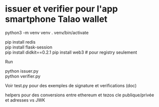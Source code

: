 # issuer et verifier pour l'app smartphone Talao wallet

python3 -m venv venv 
. venv/bin/activate

pip install redis  
pip install flask-session  
pip install didkit==0.2.1 
pip install web3 # pour registry seulement 

Run 

python issuer.py  
python verifier.py  




Voir test.py pour des exemples de signature et verifications (doc) 

helpers pour des conversions entre ethereum et tezos cle publique/privée et adresses vs JWK  

